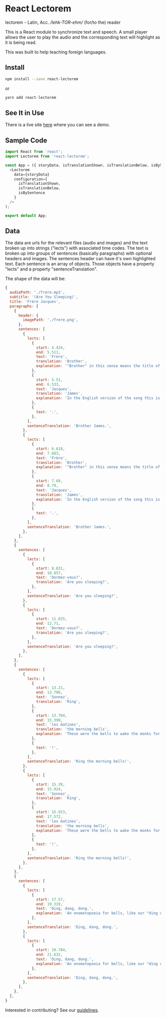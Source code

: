 # React Lectorem

lectorem - Latin, Acc.
<i>/lehk-TOR-ehm/</i>
(for/to the) reader

This is a React module to synchronize text and speech. A small player allows the user to play the audio and the corresponding text will highlight as it is being read.

This was built to help teaching foreign languages.

## Install

```bash
npm install --save react-lectorem
```

or

```bash
yarn add react-lectorem
```

## See It in Use

There is a live site [here](https://kevinsmithwebdev.github.io/index.html) where you can see a demo.

## Sample Code

```javascript
import React from 'react';
import Lectorem from 'react-lectorem';

const App = ({ storyData, isTranslationShown, isTranslationBelow, isBySentence  }) => (
  <Lectorem
    data={storyData}
    configuration={
      isTranslationShown,
      isTranslationBelow,
      isBySentence
    }
  />
);

export default App;
```

## Data

The data are urls for the relevant files (audio and images) and the text broken up into strings ("lects") with associated time codes. The text is broken up into groups of sentences (basically paragraphs) with optional headers and images. The sentences header can have it's own highlighted text. Each sentence is an array of objects. Those objects have a property "lects" and a property "sentenceTranslation".

The shape of the data will be:

```javascript
{
  audioPath: './frere.mp3',
  subtitle: '(Are You Sleeping)',
  title: 'Frère Jacques',
  paragraphs: [
    {
      header: {
        imagePath: './frere.png',
      },
      sentences: [
        {
          lects: [
            {
              start: 4.424,
              end: 5.511,
              text: 'Frère',
              translation: 'Brother',
              explanation: '"Brother" in this sense means the title of a monk. "Frère" is also where we get our word "friar"',
            },
            {
              start: 5.51,
              end: 6.533,
              text: 'Jacques',
              translation: 'James',
              explanation: 'In the English version of the song this is rendered as "John" but a more accurate translation would be "James" or "Jacob", from the Latin "Iacobus".',
            },
            {
              text: '.',
            },
          ],
          sentenceTranslation: 'Brother James.',
        },
        {
          lects: [
            {
              start: 6.618,
              end: 7.683,
              text: 'Frère',
              translation: 'Brother',
              explanation: '"Brother" in this sense means the title of a monk. "Frère" is also where we get our word "friar"',
            },
            {
              start: 7.68,
              end: 8.79,
              text: 'Jacques',
              translation: 'James',
              explanation: 'In the English version of the song this is rendered as "John" but a more accurate translation would be "James" or "Jacob", from the Latin "Iacobus".',
            },
            {
              text: '.',
            },
          ],
          sentenceTranslation: 'Brother James.',
        },
      ],
    },
    {
      sentences: [
        {
          lects: [
            {
              start: 8.831,
              end: 10.857,
              text: 'Dormez-vous?',
              translation: 'Are you sleeping?',
            },
          ],
          sentenceTranslation: 'Are you sleeping?',
        },
        {
          lects: [
            {
              start: 11.025,
              end: 12.71,
              text: 'Dormez-vous?',
              translation: 'Are you sleeping?',
            },
          ],
          sentenceTranslation: 'Are you sleeping?',
        },
      ],
    },
    {
      sentences: [
        {
          lects: [
            {
              start: 13.21,
              end: 13.706,
              text: 'Sonnez',
              translation: 'Ring',
            },
            {
              start: 13.704,
              end: 15.399,
              text: 'les matines',
              translation: 'the morning bells',
              explanation: 'These were the bells to wake the monks for the "matins", the first chants in the day, very early in the morning.',
            },
            {
              text: '!',
            },
          ],
          sentenceTranslation: 'Ring the morning bells!',
        },
        {
          lects: [
            {
              start: 15.39,
              end: 15.924,
              text: 'Sonnez',
              translation: 'Ring',
            },
            {
              start: 15.923,
              end: 17.572,
              text: 'les matines',
              translation: 'the morning bells',
              explanation: 'These were the bells to wake the monks for the "matins", the first chants in the day, very early in the morning.',
            },
            {
              text: '!',
            },
          ],
          sentenceTranslation: 'Ring the morning bells!',
        },
      ],
    },
    {
      sentences: [
        {
          lects: [
            {
              start: 17.57,
              end: 19.319,
              text: 'Ding, dang, dong.',
              explanation: 'An onomatopoeia for bells, like our "ding dong".',
            },
          ],
          sentenceTranslation: 'Ding, dang, dong.',
        },
        {
          lects: [
            {
              start: 19.784,
              end: 21.632,
              text: 'Ding, dang, dong.',
              explanation: 'An onomatopoeia for bells, like our "ding dong".',
            },
          ],
          sentenceTranslation: 'Ding, dang, dong.',
        },
      ],
    },
  ],
}
```

Interested in contributing? See our [guidelines](./CONTRIBUTING.md).

